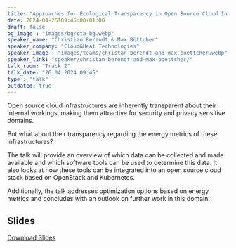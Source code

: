```yaml
---
title: "Approaches for Ecological Transparency in Open Source Cloud Infrastructures 🇬🇧"
date: 2024-04-26T09:45:00+01:00
draft: false
bg_image : "images/bg/cta-bg.webp"
speaker_name: "Christian Berendt & Max Böttcher"
speaker_company: "Cloud&Heat Technologies"
speaker_image : "images/teams/christan-berendt-and-max-boettcher.webp"
speaker_link: "speaker/christan-berendt-and-max-boettcher/"
talk_room: "Track 2"
talk_date: "26.04.2024 09:45"
type : "talk"
outdated: true
---
```


Open source cloud infrastructures are inherently transparent about their internal workings, making them attractive for security and privacy sensitive domains. 

But what about their transparency regarding the energy metrics of these infrastructures? 

The talk will provide an overview of which data can be collected and made available and which software tools can be used to determine this data. It also looks at how these tools can be integrated into an open source cloud stack based on OpenStack and Kubernetes. 

Additionally, the talk addresses optimization options based on energy metrics and concludes with an outlook on further work in this domain.

## Slides

[<i class='tf-ion-android-download'></i> Download Slides](/files/slides/Max-Boettcher-Eco-compute.pdf)